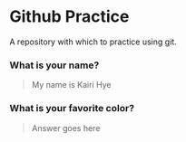 # Github Practice

A repository with which to practice using git.

### What is your name?

> My name is Kairi Hye


### What is your favorite color?

> Answer goes here